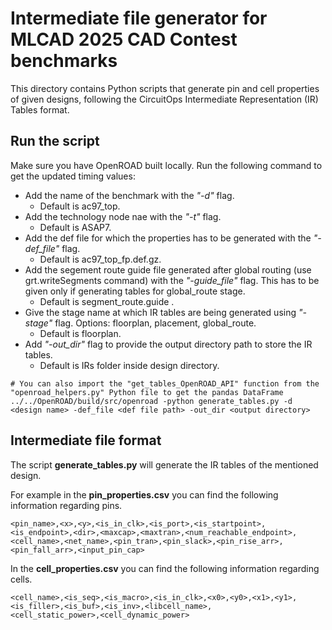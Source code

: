 # Intermediate file generator for MLCAD 2025 CAD Contest benchmarks
This directory contains Python scripts that generate pin and cell properties of given designs, following the CircuitOps Intermediate Representation (IR) Tables format.

## Run the script
Make sure you have OpenROAD built locally. Run the following command to get the updated timing values:
- Add the name of the benchmark with the <i>"-d"</i> flag.
  - Default is ac97_top.
- Add the technology node nae with the <i>"-t"</i> flag.
  - Default is ASAP7.
- Add the def file for which the properties has to be generated with the <i>"-def_file"</i> flag.
  - Default is ac97_top_fp.def.gz.
- Add the segement route guide file generated after global routing (use grt.writeSegments command) with the <i>"-guide_file"</i> flag. This has to be given only if generating tables for global_route stage. 
  - Default is segment_route.guide .
- Give the stage name at which IR tables are being generated using <i>"-stage"</i> flag. Options: floorplan, placement, global_route.
  - Default is floorplan.
- Add <i>"-out_dir"</i> flag to provide the output directory path to store the IR tables.
  - Default is IRs folder inside design directory.

```
# You can also import the "get_tables_OpenROAD_API" function from the "openroad_helpers.py" Python file to get the pandas DataFrame
../../OpenROAD/build/src/openroad -python generate_tables.py -d <design name> -def_file <def file path> -out_dir <output directory>
```

## Intermediate file format
The script <b>generate_tables.py</b> will generate the IR tables of the mentioned design.

For example in the <b>pin_properties.csv</b> you can find the following information regarding pins. 
```
<pin_name>,<x>,<y>,<is_in_clk>,<is_port>,<is_startpoint>,<is_endpoint>,<dir>,<maxcap>,<maxtran>,<num_reachable_endpoint>,
<cell_name>,<net_name>,<pin_tran>,<pin_slack>,<pin_rise_arr>,<pin_fall_arr>,<input_pin_cap>
```
In the <b>cell_properties.csv</b> you can find the following information regarding cells.
```
<cell_name>,<is_seq>,<is_macro>,<is_in_clk>,<x0>,<y0>,<x1>,<y1>,<is_filler>,<is_buf>,<is_inv>,<libcell_name>,
<cell_static_power>,<cell_dynamic_power>
```
